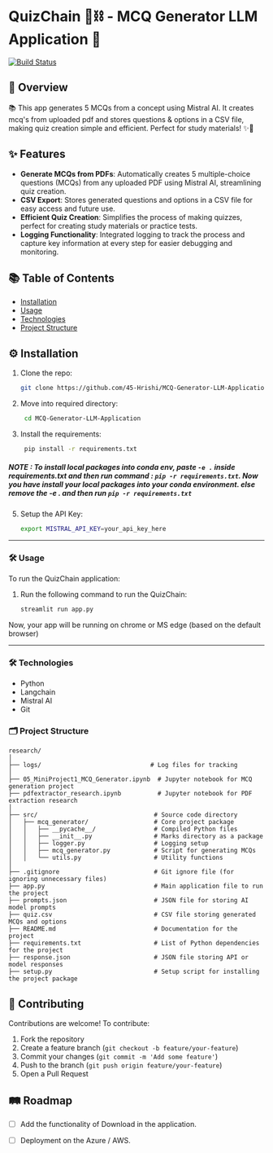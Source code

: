 # QuizChain 🦜⛓️ - MCQ Generator LLM Application 🚀
[![Build Status](https://img.shields.io/badge/build-passing-brightgreen)](https://github.com/45-Hrishi/MCQ-Generator-LLM-Application) 


## 📝 Overview
📚 This app generates 5 MCQs from a concept using Mistral AI. It creates mcq's from uploaded pdf and stores questions & options in a CSV file, making quiz creation simple and efficient. Perfect for study materials! ✨🤖


## ✨ Features
- **Generate MCQs from PDFs**: Automatically creates 5 multiple-choice questions (MCQs) from any uploaded PDF using Mistral AI, streamlining quiz creation.
- **CSV Export**: Stores generated questions and options in a CSV file for easy access and future use.
- **Efficient Quiz Creation**: Simplifies the process of making quizzes, perfect for creating study materials or practice tests.
- **Logging Functionality**: Integrated logging to track the process and capture key information at every step for easier debugging and monitoring.


## 📚 Table of Contents
- [Installation](#installation)
- [Usage](#usage)
- [Technologies](#technologies)
- [Project Structure](#project-structure)


## ⚙️ Installation
1. Clone the repo:
   ```bash
   git clone https://github.com/45-Hrishi/MCQ-Generator-LLM-Application.git
   ```
2. Move into required directory:
   ```bash  
    cd MCQ-Generator-LLM-Application
   ```
3. Install the requirements:
   ```bash  
    pip install -r requirements.txt
   ```
##### NOTE : To install local packages into conda env, paste `-e .` inside requirements.txt and then run command : ```pip -r requirements.txt```. Now you have install your local packages into your conda environment. else remove the -e . and then run ```pip -r requirements.txt```
   
5. Setup the API Key:
   ```bash
   export MISTRAL_API_KEY=your_api_key_here
    ```

---

### 🛠️ Usage
To run the QuizChain application:

1. Run the following command to run the QuizChain:
   ```bash
   streamlit run app.py
   ```
Now, your app will be running on chrome or MS edge (based on the default browser)


---

### 🛠️ Technologies
- Python
- Langchain
- Mistral AI
- Git

### 🗂️ Project Structure
```
research/
│
├── logs/                              # Log files for tracking
│
├── 05_MiniProject1_MCQ_Generator.ipynb  # Jupyter notebook for MCQ generation project
├── pdfextractor_research.ipynb          # Jupyter notebook for PDF extraction research
│
├── src/                                # Source code directory
│   ├── mcq_generator/                  # Core project package
│   │   ├── __pycache__/                # Compiled Python files
│   │   ├── __init__.py                 # Marks directory as a package
│   │   ├── logger.py                   # Logging setup
│   │   ├── mcq_generator.py            # Script for generating MCQs
│   │   └── utils.py                    # Utility functions
│
├── .gitignore                          # Git ignore file (for ignoring unnecessary files)
├── app.py                              # Main application file to run the project
├── prompts.json                        # JSON file for storing AI model prompts
├── quiz.csv                            # CSV file storing generated MCQs and options
├── README.md                           # Documentation for the project
├── requirements.txt                    # List of Python dependencies for the project
├── response.json                       # JSON file storing API or model responses
├── setup.py                            # Setup script for installing the project package
```
## 🤝 Contributing
Contributions are welcome! To contribute:
1. Fork the repository
2. Create a feature branch (`git checkout -b feature/your-feature`)
3. Commit your changes (`git commit -m 'Add some feature'`)
4. Push to the branch (`git push origin feature/your-feature`)
5. Open a Pull Request

## 🛤️ Roadmap
- [ ] Add the functionality of Download in the application.
- [ ] Deployment on the Azure / AWS.



